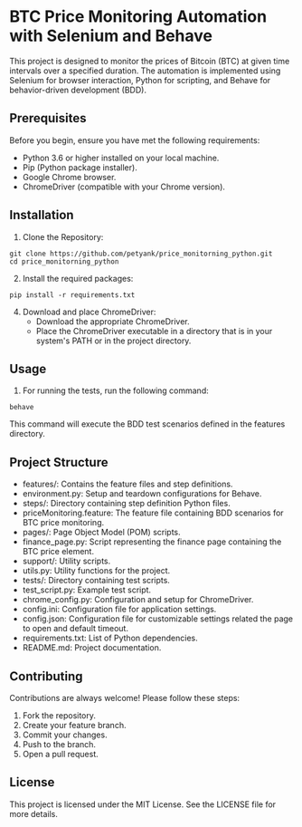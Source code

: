 # BTC Price Monitoring Automation with Selenium and Behave

This project is designed to monitor the prices of Bitcoin (BTC) at given time intervals over a specified duration. The
automation is implemented using Selenium for browser interaction, Python for scripting, and Behave for behavior-driven
development (BDD).

## Prerequisites

Before you begin, ensure you have met the following requirements:

- Python 3.6 or higher installed on your local machine.
- Pip (Python package installer).
- Google Chrome browser.
- ChromeDriver (compatible with your Chrome version).

## Installation

1. Clone the Repository:
```
git clone https://github.com/petyank/price_monitorning_python.git
cd price_monitorning_python
```
2. Install the required packages:
```
pip install -r requirements.txt
```
4. Download and place ChromeDriver:
   - Download the appropriate ChromeDriver.
   - Place the ChromeDriver executable in a directory that is in your system's PATH or in the project directory.

## Usage

1. For running the tests, run the following command:
```
behave
```
This command will execute the BDD test scenarios defined in the features directory.

## Project Structure

- features/: Contains the feature files and step definitions.
- environment.py: Setup and teardown configurations for Behave.
- steps/: Directory containing step definition Python files.
- priceMonitoring.feature: The feature file containing BDD scenarios for BTC price monitoring.
- pages/: Page Object Model (POM) scripts.
- finance_page.py: Script representing the finance page containing the BTC price element.
- support/: Utility scripts.
- utils.py: Utility functions for the project.
- tests/: Directory containing test scripts.
- test_script.py: Example test script.
- chrome_config.py: Configuration and setup for ChromeDriver.
- config.ini: Configuration file for application settings.
- config.json: Configuration file for customizable settings related the page to open and default timeout.
- requirements.txt: List of Python dependencies.
- README.md: Project documentation.

## Contributing

Contributions are always welcome! Please follow these steps:

1. Fork the repository.
2. Create your feature branch.
3. Commit your changes.
4. Push to the branch.
5. Open a pull request.

## License

This project is licensed under the MIT License. See the LICENSE file for more details.
